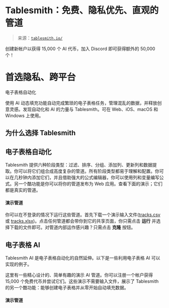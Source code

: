 <!--yml

类别：未分类

日期：2024-05-27 15:20:10

-->

# Tablesmith：免费、隐私优先、直观的管道

> 来源：[`tablesmith.io/`](https://tablesmith.io/)

创建新帐户以获得 15,000 个 AI 代币，加入 Discord 即可获得额外的 50,000 个！

# 首选隐私、跨平台

电子表格自动化

使用 AI 动态填充功能自动完成繁琐的电子表格任务，管理混乱的数据，并释放创意灵感。发现自动化和 AI 的力量与 Tablesmith。可在 Web、iOS、macOS 和 Windows 上使用。

## 为什么选择 Tablesmith

## 电子表格自动化

Tablesmith 提供六种阶段类型：过滤、排序、分组、添加列、更新列和数据提取。你可以将它们组合成高度复杂的管道。所有阶段类型都易于理解和配置。你可以在几秒钟内添加它们，并且借助强大的公式编辑器，你可以使用列和变量编写公式。另一个酷功能是你可以将你的管道发布为 Web 应用。查看下面的演示；它们都是真实的管道。

#### 演示管道

你可以在不登录的情况下运行这些管道。首先下载一个演示输入文件([tracks.csv](https://tablesmith.io/app/assets/assets/tracks.csv) 或 [tracks.xlsx](https://tablesmith.io/app/assets/assets/tracks.xlsx))。点击任何管道都会带你到它的共享页面，你只需点击 **运行** 并选择下载的文件即可。对管道内部运作感兴趣？只需点击 **克隆** 按钮。

## 电子表格 AI

Tablesmith AI 是电子表格自动化的自然延伸。以下是一些利用电子表格 AI 可以实现的例子。

这里有一些精心设计的、简单有趣的演示 AI 管道。你可以注册一个帐户获得 15,000 个免费代币并尝试它们。这些演示不需要输入文件，展示了 Tablesmith 的另一个酷功能：能够创建电子表格并从零开始自动填充数据。

#### 演示管道
